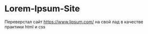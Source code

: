 # Lorem-Ipsum-Site
Переверстал сайт https://www.lipsum.com/ на свой лад в качестве практики html и css
